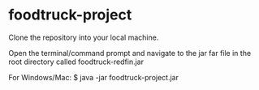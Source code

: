 # foodtruck-project

Clone the repository into your local machine.

Open the terminal/command prompt and navigate to the jar far file in the root directory called foodtruck-redfin.jar

For Windows/Mac:
$ java -jar foodtruck-project.jar
